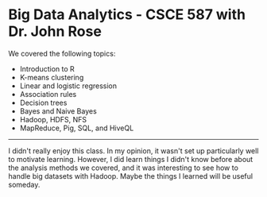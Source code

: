 # Big Data Analytics - CSCE 587 with Dr. John Rose

We covered the following topics:
- Introduction to R
- K-means clustering
- Linear and logistic regression
- Association rules
- Decision trees
- Bayes and Naive Bayes
- Hadoop, HDFS, NFS
- MapReduce, Pig, SQL, and HiveQL

---

I didn't really enjoy this class. In my opinion, it wasn't set up particularly well to motivate learning. However, I did learn things I didn't know before about the analysis methods we covered, and it was interesting to see how to handle big datasets with Hadoop. Maybe the things I learned will be useful someday.

